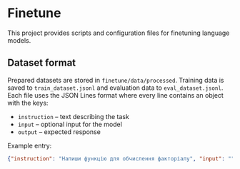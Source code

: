 # Finetune

This project provides scripts and configuration files for finetuning language models.

## Dataset format

Prepared datasets are stored in `finetune/data/processed`. Training data is saved to `train_dataset.jsonl` and evaluation data to `eval_dataset.jsonl`.
Each file uses the JSON Lines format where every line contains an object with the keys:

- `instruction` – text describing the task
- `input` – optional input for the model
- `output` – expected response

Example entry:

```json
{"instruction": "Напиши функцію для обчислення факторіалу", "input": "", "output": "def factorial(n): ..."}
```
